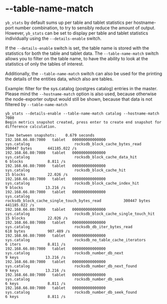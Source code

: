# --table-name-match

`yb_stats` by default sums up per table and tablet statistics per hostname-port number combination, to try to sensibly reduce the amount of output. However, `yb_stats` can be set to display per table and tablet statistics individually using the `--details-enable` switch.

If the `--details-enable` switch is set, the table name is stored with the statistics for both the table and tablet data. The `--table-name-match` switch allows you to filter on the table name, to have the ability to look at the statistics of only the tables of interest.

Additionally, the `--table-name-match` switch can also be used for the printing the details of the entities data, which also are tables.

Example: filter for the sys.catalog (postgres catalog) entries in the master. Please mind the `--hostname-match` option is also used, because otherwise the node-exporter output would still be shown, because that data is not filtered by `--table-name-match`
```shell
yb_stats --details-enable --table-name-match catalog --hostname-match 7000
Begin metrics snapshot created, press enter to create end snapshot for difference calculation.

Time between snapshots:    0.679 seconds
192.168.66.80:7000   tablet   000000000000000                 sys.catalog                    rocksdb_block_cache_bytes_read                       300447 bytes       441185.022 /s
192.168.66.80:7000   tablet   000000000000000                 sys.catalog                    rocksdb_block_cache_data_hit                              6 blocks           8.811 /s
192.168.66.80:7000   tablet   000000000000000                 sys.catalog                    rocksdb_block_cache_hit                                  15 blocks          22.026 /s
192.168.66.80:7000   tablet   000000000000000                 sys.catalog                    rocksdb_block_cache_index_hit                             9 blocks          13.216 /s
192.168.66.80:7000   tablet   000000000000000                 sys.catalog                    rocksdb_block_cache_single_touch_bytes_read          300447 bytes       441185.022 /s
192.168.66.80:7000   tablet   000000000000000                 sys.catalog                    rocksdb_block_cache_single_touch_hit                     15 blocks          22.026 /s
192.168.66.80:7000   tablet   000000000000000                 sys.catalog                    rocksdb_db_iter_bytes_read                              618 bytes          907.489 /s
192.168.66.80:7000   tablet   000000000000000                 sys.catalog                    rocksdb_no_table_cache_iterators                          6 iters            8.811 /s
192.168.66.80:7000   tablet   000000000000000                 sys.catalog                    rocksdb_number_db_next                                    9 keys            13.216 /s
192.168.66.80:7000   tablet   000000000000000                 sys.catalog                    rocksdb_number_db_next_found                              9 keys            13.216 /s
192.168.66.80:7000   tablet   000000000000000                 sys.catalog                    rocksdb_number_db_seek                                    6 keys             8.811 /s
192.168.66.80:7000   tablet   000000000000000                 sys.catalog                    rocksdb_number_db_seek_found                              6 keys             8.811 /s
```
